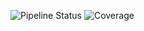 ![Pipeline Status](https://github.com/TanvirUd/api/actions/workflows/ci.yml/badge.svg) ![Coverage](https://raw.githubusercontent.com/TanvirUd/api/master/coverage_badge.svg?sanitize=true)

